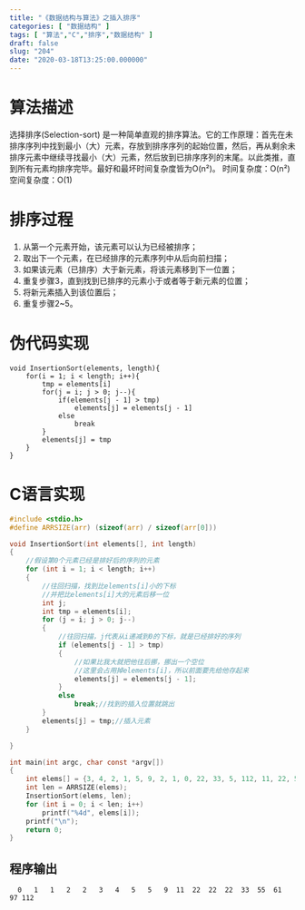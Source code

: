 ```yaml
---
title: "《数据结构与算法》之插入排序"
categories: [ "数据结构" ]
tags: [ "算法","C","排序","数据结构" ]
draft: false
slug: "204"
date: "2020-03-18T13:25:00.000000"
---
```


# 算法描述
选择排序(Selection-sort) 是一种简单直观的排序算法。它的工作原理：首先在未排序序列中找到最小（大）元素，存放到排序序列的起始位置，然后，再从剩余未排序元素中继续寻找最小（大）元素，然后放到已排序序列的末尾。以此类推，直到所有元素均排序完毕。最好和最坏时间复杂度皆为O(n²)。
时间复杂度：O(n²)
空间复杂度：O(1)


# 排序过程
1. 从第一个元素开始，该元素可以认为已经被排序；
2. 取出下一个元素，在已经排序的元素序列中从后向前扫描；
3. 如果该元素（已排序）大于新元素，将该元素移到下一位置；
4. 重复步骤3，直到找到已排序的元素小于或者等于新元素的位置；
5. 将新元素插入到该位置后；
6. 重复步骤2~5。


# 伪代码实现
```
void InsertionSort(elements, length){
	for(i = 1; i < length; i++){
		tmp = elements[i]
		for(j = i; j > 0; j--){
			if(elements[j - 1] > tmp)
				elements[j] = elements[j - 1]
			else
				break
		}
		elements[j] = tmp
	}
}
```

# C语言实现
```C
#include <stdio.h>
#define ARRSIZE(arr) (sizeof(arr) / sizeof(arr[0]))

void InsertionSort(int elements[], int length)
{
    //假设第0个元素已经是排好后的序列的元素
    for (int i = 1; i < length; i++)
    {
        //往回扫描，找到比elements[i]小的下标
        //并把比elements[i]大的元素后移一位
        int j;
        int tmp = elements[i];
        for (j = i; j > 0; j--)
        {
            //往回扫描，j代表从i递减到0的下标，就是已经排好的序列
            if (elements[j - 1] > tmp)
            {
                //如果比我大就把他往后挪，挪出一个空位
                //这里会占用掉elements[i]，所以前面要先给他存起来
                elements[j] = elements[j - 1];
            }
            else
                break;//找到的插入位置就跳出
        }
        elements[j] = tmp;//插入元素
    }

}

int main(int argc, char const *argv[])
{
    int elems[] = {3, 4, 2, 1, 5, 9, 2, 1, 0, 22, 33, 5, 112, 11, 22, 55, 22, 61, 97};
    int len = ARRSIZE(elems);
    InsertionSort(elems, len);
    for (int i = 0; i < len; i++)
        printf("%4d", elems[i]);
    printf("\n");
    return 0;
}

```

## 程序输出
```
  0   1   1   2   2   3   4   5   5   9  11  22  22  22  33  55  61  97 112
```

